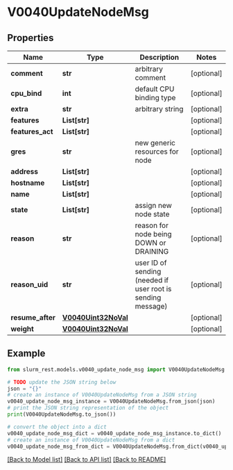 # V0040UpdateNodeMsg


## Properties

Name | Type | Description | Notes
------------ | ------------- | ------------- | -------------
**comment** | **str** | arbitrary comment | [optional] 
**cpu_bind** | **int** | default CPU binding type | [optional] 
**extra** | **str** | arbitrary string | [optional] 
**features** | **List[str]** |  | [optional] 
**features_act** | **List[str]** |  | [optional] 
**gres** | **str** | new generic resources for node | [optional] 
**address** | **List[str]** |  | [optional] 
**hostname** | **List[str]** |  | [optional] 
**name** | **List[str]** |  | [optional] 
**state** | **List[str]** | assign new node state | [optional] 
**reason** | **str** | reason for node being DOWN or DRAINING | [optional] 
**reason_uid** | **str** | user ID of sending (needed if user root is sending message) | [optional] 
**resume_after** | [**V0040Uint32NoVal**](V0040Uint32NoVal.md) |  | [optional] 
**weight** | [**V0040Uint32NoVal**](V0040Uint32NoVal.md) |  | [optional] 

## Example

```python
from slurm_rest.models.v0040_update_node_msg import V0040UpdateNodeMsg

# TODO update the JSON string below
json = "{}"
# create an instance of V0040UpdateNodeMsg from a JSON string
v0040_update_node_msg_instance = V0040UpdateNodeMsg.from_json(json)
# print the JSON string representation of the object
print(V0040UpdateNodeMsg.to_json())

# convert the object into a dict
v0040_update_node_msg_dict = v0040_update_node_msg_instance.to_dict()
# create an instance of V0040UpdateNodeMsg from a dict
v0040_update_node_msg_from_dict = V0040UpdateNodeMsg.from_dict(v0040_update_node_msg_dict)
```
[[Back to Model list]](../README.md#documentation-for-models) [[Back to API list]](../README.md#documentation-for-api-endpoints) [[Back to README]](../README.md)


